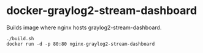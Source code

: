 # docker-graylog2-stream-dashboard
Builds image where nginx hosts graylog2-stream-dashboard.

```
./build.sh
docker run -d -p 80:80 nginx-graylog2-stream-dashboard
```
